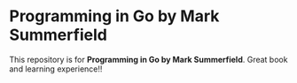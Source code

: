 # Programming in Go by Mark Summerfield

This repository is for **Programming in Go by Mark Summerfield**. Great book and learning experience!!
